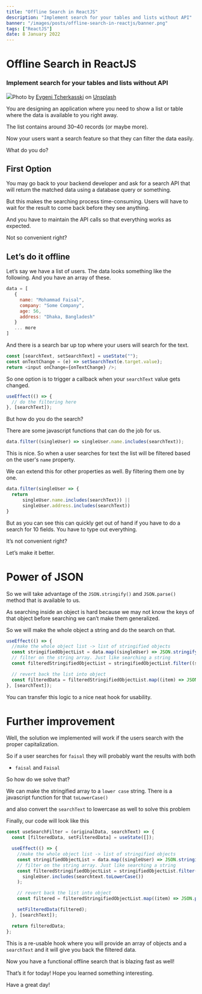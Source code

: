 ```yaml
---
title: "Offline Search in ReactJS"
description: "Implement search for your tables and lists without API"
banner: "/images/posts/offline-search-in-reactjs/banner.png"
tags: ["ReactJS"]
date: 8 January 2022
---
```


# Offline Search in ReactJS

### Implement search for your tables and lists without API

![](/images/posts/offline-search-in-reactjs/banner.png)Photo by [Evgeni Tcherkasski](https://unsplash.com/@evgenit?utm_source=unsplash&utm_medium=referral&utm_content=creditCopyText) on [Unsplash](https://unsplash.com/s/photos/search?utm_source=unsplash&utm_medium=referral&utm_content=creditCopyText)

You are designing an application where you need to show a list or table where the data is available to you right away.

The list contains around 30–40 records (or maybe more).

Now your users want a search feature so that they can filter the data easily.

What do you do?

## First Option

You may go back to your backend developer and ask for a search API that will return the matched data using a database query or something.

But this makes the searching process time-consuming. Users will have to wait for the result to come back before they see anything.

And you have to maintain the API calls so that everything works as expected.

Not so convenient right?

## Let’s do it offline

Let’s say we have a list of users. The data looks something like the following. And you have an array of these.

```js
data = [
   {
     name: "Mohammad Faisal",
     company: "Some Company",
     age: 56,
     address: "Dhaka, Bangladesh"
   }
   ... more
]
```

And there is a search bar up top where your users will search for the text.

```js
const [searchText, setSearchText] = useState("");
const onTextChange = (e) => setSearchText(e.target.value);
return <input onChange={onTextChange} />;
```

So one option is to trigger a callback when your `searchText` value gets changed.

```js
useEffect(() => {
  // do the filtering here
}, [searchText]);
```

But how do you do the search?

There are some javascript functions that can do the job for us.

```js
data.filter((singleUser) => singleUser.name.includes(searchText));
```

This is nice. So when a user searches for text the list will be filtered based on the user's `name` property.

We can extend this for other properties as well. By filtering them one by one.

```js
data.filter(singleUser => {
  return
      singleUser.name.includes(searchText)) ||
      singleUser.address.includes(searchText))
}
```

But as you can see this can quickly get out of hand if you have to do a search for 10 fields. You have to type out everything.

It’s not convenient right?

Let’s make it better.

# Power of JSON

So we will take advantage of the `JSON.stringify()` and `JSON.parse()` method that is available to us.

As searching inside an object is hard because we may not know the keys of that object before searching we can’t make them generalized.

So we will make the whole object a string and do the search on that.

```js
useEffect(() => {
  //make the whole object list -> list of stringified objects
  const stringifiedObjectList = data.map((singleUser) => JSON.stringify(singleUser));
  // filter on the string array. Just like searching a string
  const filteredStringifiedObjectList = stringifiedObjectList.filter((singleUser) => singleUser.includes(searchtext));

  // revert back the list into object
  const filteredData = filteredStringifiedObjectList.map((item) => JSON.parse(item));
}, [searchText]);
```

You can transfer this logic to a nice neat hook for usability.

# Further improvement

Well, the solution we implemented will work if the users search with the proper capitalization.

So if a user searches for `faisal` they will probably want the results with both

- `faisal` and `Faisal`

So how do we solve that?

We can make the stringified array to a `lower case` string. There is a javascript function for that `toLowerCase()`

and also convert the `searchText` to lowercase as well to solve this problem

Finally, our code will look like this

```js
const useSearchFilter = (originalData, searchText) => {
  const [filteredData, setFilteredData] = useState([]);

  useEffect(() => {
    //make the whole object list -> list of stringified objects
    const stringifiedObjectList = data.map((singleUser) => JSON.stringify(singleUser).toLowerCase());
    // filter on the string array. Just like searching a string
    const filteredStringifiedObjectList = stringifiedObjectList.filter((singleUser) =>
      singleUser.includes(searchtext.toLowerCase())
    );

    // revert back the list into object
    const filtered = filteredStringifiedObjectList.map((item) => JSON.parse(item));

    setFilteredData(filtered);
  }, [searchText]);

  return filteredData;
};
```

This is a re-usable hook where you will provide an array of objects and a `searchText` and it will give you back the filtered data.

Now you have a functional offline search that is blazing fast as well!

That’s it for today! Hope you learned something interesting.

Have a great day!
